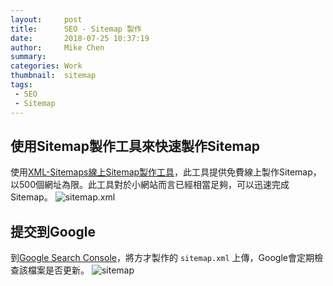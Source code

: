 ```yaml
---
layout:     post
title:      SEO - Sitemap 製作
date:       2018-07-25 10:37:19
author:     Mike Chen
summary:    
categories: Work
thumbnail:  sitemap
tags:
 - SEO
 - Sitemap
---
```


## 使用Sitemap製作工具來快速製作Sitemap

使用[XML-Sitemaps線上Sitemap製作工具](https://www.xml-sitemaps.com)，此工具提供免費線上製作Sitemap，以500個網址為限。此工具對於小網站而言已經相當足夠，可以迅速完成Sitemap。
![sitemap.xml](https://i.imgur.com/RNzM8EL.png)

## 提交到Google
到[Google Search Console](https://search.google.com/search-console/sitemaps)，將方才製作的 `sitemap.xml` 上傳，Google會定期檢查該檔案是否更新。
![sitemap](https://i.imgur.com/RVdcJez.png)